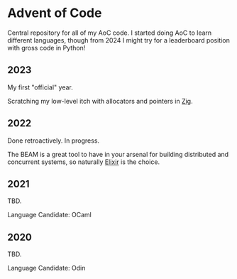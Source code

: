 # Advent of Code
Central repository for all of my AoC code.
I started doing AoC to learn different languages, though from 2024 I might try for a leaderboard position with gross code in Python!

## 2023
My first "official" year. 

Scratching my low-level itch with allocators and pointers in [Zig](2023/).

## 2022
Done retroactively. In progress.

The BEAM is a great tool to have in your arsenal for building distributed and concurrent systems, so naturally 
[Elixir](2022/) is the choice.

## 2021
TBD.

Language Candidate: OCaml

## 2020
TBD.

Language Candidate: Odin